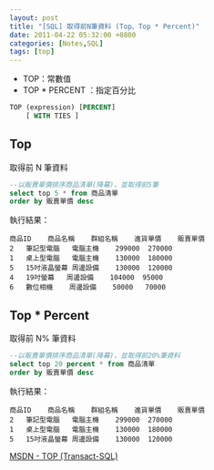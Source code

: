 ```yaml
---
layout: post
title: "[SQL] 取得前N筆資料 (Top、Top * Percent)"
date: 2011-04-22 05:32:00 +0800
categories: [Notes,SQL]
tags: [top]
---
```


- TOP：常數值
- TOP * PERCENT ：指定百分比

```sql
TOP (expression) [PERCENT]  
    [ WITH TIES ]  
```

## Top
取得前 N 筆資料

```sql
--以販賣單價排序商品清單(降幕)，並取得前5筆
select top 5 * from 商品清單
order by 販賣單價 desc
```

執行結果：
```
商品ID	商品名稱	群組名稱	進貨單價	販賣單價
2	筆記型電腦	電腦主機	299000	270000
1	桌上型電腦	電腦主機	130000	180000
5	15吋液晶螢幕	周邊設備	130000	120000
4	19吋螢幕	周邊設備	104000	95000
6	數位相機	周邊設備	50000	70000
```

## Top * Percent

取得前 N% 筆資料

```sql
--以販賣單價排序商品清單(降幕)，並取得前20%筆資料
select top 20 percent * from 商品清單
order by 販賣單價 desc
```

執行結果：

```
商品ID	商品名稱	群組名稱	進貨單價	販賣單價
2	筆記型電腦	電腦主機	299000	270000
1	桌上型電腦	電腦主機	130000	180000
5	15吋液晶螢幕	周邊設備	130000	120000
```

[MSDN - TOP (Transact-SQL)](https://learn.microsoft.com/zh-tw/sql/t-sql/queries/top-transact-sql?view=sql-server-ver16)